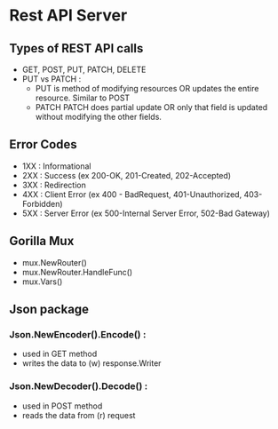 # Rest API Server

## Types of REST API calls
- GET, POST, PUT, PATCH, DELETE
- PUT vs PATCH : 
   - PUT is method of modifying resources OR updates the entire resource. Similar to POST
   - PATCH  PATCH does partial update OR only that field is updated without modifying the other fields.

## Error Codes

- 1XX : Informational
- 2XX : Success      (ex 200-OK, 201-Created, 202-Accepted)
- 3XX : Redirection
- 4XX : Client Error (ex 400 - BadRequest, 401-Unauthorized, 403-Forbidden)
- 5XX : Server Error  (ex 500-Internal Server Error, 502-Bad Gateway)

## Gorilla Mux

- mux.NewRouter()
- mux.NewRouter.HandleFunc()
- mux.Vars()

## Json package

### Json.NewEncoder().Encode() :
- used in GET method
- writes the data to (w) response.Writer

### Json.NewDecoder().Decode() :
- used in POST method
- reads the data from (r) request
